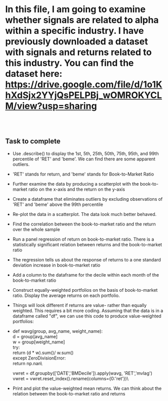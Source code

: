 # In this file, I am going to examine whether signals are related to alpha within a specific industry. I have previously downloaded a dataset with signals and returns related to this industry. You can find the dataset here: https://drive.google.com/file/d/1o1KhXdSjx2YYjQsPELPBj_wOMROKYCLM/view?usp=sharing 
<br/><br/>
## Task to complete
* Use .describe() to display the 1st, 5th, 25th, 50th, 75th, 95th, and 99th percentile of 'RET' and 'beme'.  We can find there are some apparent outliers.
* 'RET' stands for return, and 'beme' stands for Book-to-Market Ratio
* Further examine the data by producing a scatterplot with the book-to-market ratio on the x-axis and the return on the y-axis
* Create a dataframe that eliminates outliers by excluding observations of 'RET' and 'beme' above the 99th percentile
* Re-plot the data in a scatterplot.  The data look much better behaved.
* Find the correlation between the book-to-market ratio and the return over the whole sample
* Run a panel regression of return on book-to-market ratio. There is a statistically significant relation between returns and the book-to-market ratio
* The regression tells us about the response of returns to a one standard deviation increase in book-to-market ratio
* Add a column to the dataframe for the decile within each month of the book-to-market ratio
* Construct equally-weighted portfolios on the basis of book-to-market ratio.  Display the average returns on each portfolio.
* Things will look different if returns are value- rather than equally weighted. This requires a bit more coding. Assuming that the data is in a dataframe called "df", we can use this code to produce value-weighted portfolios:

* def wavg(group, avg_name, weight_name):\
    d = group[avg_name]\
    w = group[weight_name]\
    try:\
        return (d * w).sum()/ w.sum()\
    except ZeroDivisionError:\
        return np.nan\

  vwret = df.groupby(['DATE','BMDecile']).apply(wavg, 'RET','mvlag')\
  vwret = vwret.reset_index().rename(columns={0:'ret'})\

* Print and plot the value-weighted mean returns.  We can think about the relation between the book-to-market ratio and returns
